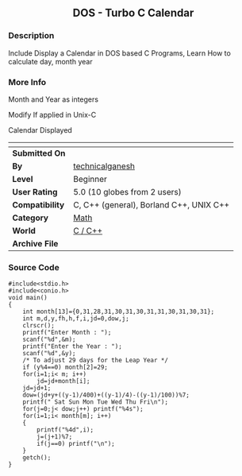 ﻿<div align="center">

## DOS  \- Turbo C Calendar


</div>

### Description

Include Display a Calendar in DOS based C Programs, Learn How to calculate day, month year
 
### More Info
 
Month and Year as integers

Modify If applied in Unix-C

Calendar Displayed


<span>             |<span>
---                |---
**Submitted On**   |
**By**             |[technicalganesh](https://github.com/Planet-Source-Code/PSCIndex/blob/master/ByAuthor/technicalganesh.md)
**Level**          |Beginner
**User Rating**    |5.0 (10 globes from 2 users)
**Compatibility**  |C, C\+\+ \(general\), Borland C\+\+, UNIX C\+\+
**Category**       |[Math](https://github.com/Planet-Source-Code/PSCIndex/blob/master/ByCategory/math__3-12.md)
**World**          |[C / C\+\+](https://github.com/Planet-Source-Code/PSCIndex/blob/master/ByWorld/c-c.md)
**Archive File**   |[](https://github.com/Planet-Source-Code/technicalganesh-dos-turbo-c-calendar__3-10929/archive/master.zip)





### Source Code

```
#include<stdio.h>
#include<conio.h>
void main()
{
	int month[13]={0,31,28,31,30,31,30,31,31,30,31,30,31};
	int m,d,y,fh,h,f,i,jd=0,dow,j;
	clrscr();
	printf("Enter Month : ");
	scanf("%d",&m);
	printf("Enter the Year : ");
	scanf("%d",&y);
	/* To adjust 29 days for the Leap Year */
	if (y%4==0) month[2]=29;
	for(i=1;i< m; i++)
		jd=jd+month[i];
	jd=jd+1;
	dow=(jd+y+((y-1)/400)+((y-1)/4)-((y-1)/100))%7;
	printf(" Sat Sun Mon Tue Wed Thu Fri\n");
	for(j=0;j< dow;j++) printf("%4s");
	for(i=1;i< month[m]; i++)
	{
		printf("%4d",i);
		j=(j+1)%7;
		if(j==0) printf("\n");
	}
	getch();
}
```

